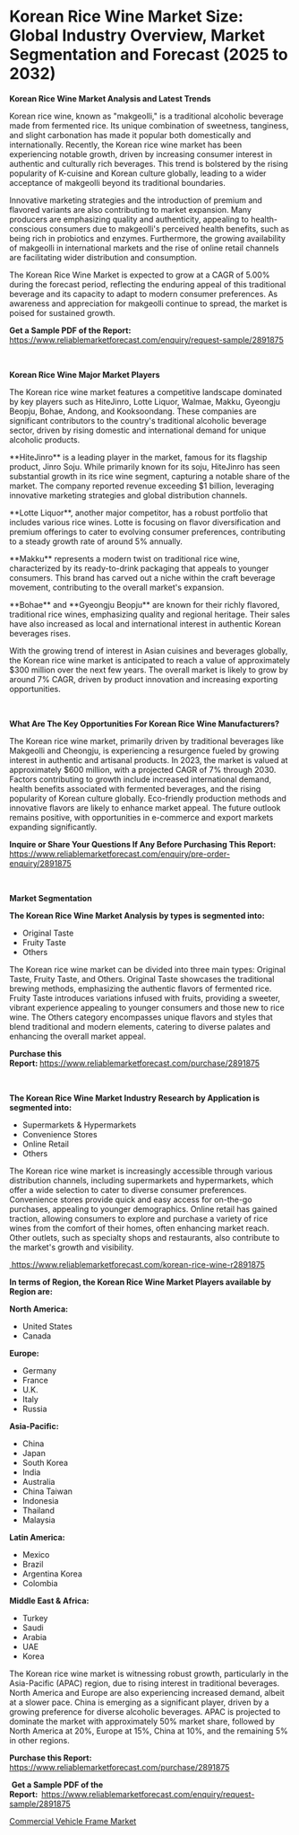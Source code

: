 <p><h1>Korean Rice Wine Market Size: Global Industry Overview, Market Segmentation and Forecast (2025 to 2032)</h1></p><p><strong>Korean Rice Wine Market Analysis and Latest Trends</strong></p>
<p><p>Korean rice wine, known as "makgeolli," is a traditional alcoholic beverage made from fermented rice. Its unique combination of sweetness, tanginess, and slight carbonation has made it popular both domestically and internationally. Recently, the Korean rice wine market has been experiencing notable growth, driven by increasing consumer interest in authentic and culturally rich beverages. This trend is bolstered by the rising popularity of K-cuisine and Korean culture globally, leading to a wider acceptance of makgeolli beyond its traditional boundaries.</p><p>Innovative marketing strategies and the introduction of premium and flavored variants are also contributing to market expansion. Many producers are emphasizing quality and authenticity, appealing to health-conscious consumers due to makgeolli's perceived health benefits, such as being rich in probiotics and enzymes. Furthermore, the growing availability of makgeolli in international markets and the rise of online retail channels are facilitating wider distribution and consumption.</p><p>The Korean Rice Wine Market is expected to grow at a CAGR of 5.00% during the forecast period, reflecting the enduring appeal of this traditional beverage and its capacity to adapt to modern consumer preferences. As awareness and appreciation for makgeolli continue to spread, the market is poised for sustained growth.</p></p>
<p><strong>Get a Sample PDF of the Report:&nbsp;</strong> <a href="https://www.reliablemarketforecast.com/enquiry/request-sample/2891875?utm_campaign=2481&utm_medium=2&utm_source=Github&utm_content=ia&utm_term=14032025&utm_id=korean-rice-wine">https://www.reliablemarketforecast.com/enquiry/request-sample/2891875</a></p>
<p>&nbsp;</p>
<p><strong>Korean Rice Wine Major Market Players</strong></p>
<p><p>The Korean rice wine market features a competitive landscape dominated by key players such as HiteJinro, Lotte Liquor, Walmae, Makku, Gyeongju Beopju, Bohae, Andong, and Kooksoondang. These companies are significant contributors to the country's traditional alcoholic beverage sector, driven by rising domestic and international demand for unique alcoholic products.</p><p>**HiteJinro** is a leading player in the market, famous for its flagship product, Jinro Soju. While primarily known for its soju, HiteJinro has seen substantial growth in its rice wine segment, capturing a notable share of the market. The company reported revenue exceeding $1 billion, leveraging innovative marketing strategies and global distribution channels.</p><p>**Lotte Liquor**, another major competitor, has a robust portfolio that includes various rice wines. Lotte is focusing on flavor diversification and premium offerings to cater to evolving consumer preferences, contributing to a steady growth rate of around 5% annually. </p><p>**Makku** represents a modern twist on traditional rice wine, characterized by its ready-to-drink packaging that appeals to younger consumers. This brand has carved out a niche within the craft beverage movement, contributing to the overall market's expansion.</p><p>**Bohae** and **Gyeongju Beopju** are known for their richly flavored, traditional rice wines, emphasizing quality and regional heritage. Their sales have also increased as local and international interest in authentic Korean beverages rises.</p><p>With the growing trend of interest in Asian cuisines and beverages globally, the Korean rice wine market is anticipated to reach a value of approximately $300 million over the next few years. The overall market is likely to grow by around 7% CAGR, driven by product innovation and increasing exporting opportunities.</p></p>
<p>&nbsp;</p>
<p><strong>What Are The Key Opportunities For Korean Rice Wine Manufacturers?</strong></p>
<p><p>The Korean rice wine market, primarily driven by traditional beverages like Makgeolli and Cheongju, is experiencing a resurgence fueled by growing interest in authentic and artisanal products. In 2023, the market is valued at approximately $600 million, with a projected CAGR of 7% through 2030. Factors contributing to growth include increased international demand, health benefits associated with fermented beverages, and the rising popularity of Korean culture globally. Eco-friendly production methods and innovative flavors are likely to enhance market appeal. The future outlook remains positive, with opportunities in e-commerce and export markets expanding significantly.</p></p>
<p><strong>Inquire or Share Your Questions If Any Before Purchasing This Report:</strong> <a href="https://www.reliablemarketforecast.com/enquiry/pre-order-enquiry/2891875?utm_campaign=2481&utm_medium=2&utm_source=Github&utm_content=ia&utm_term=14032025&utm_id=korean-rice-wine">https://www.reliablemarketforecast.com/enquiry/pre-order-enquiry/2891875</a></p>
<p>&nbsp;</p>
<p><strong>Market Segmentation</strong></p>
<p><strong>The Korean Rice Wine Market Analysis by types is segmented into:</strong></p>
<p><ul><li>Original Taste</li><li>Fruity Taste</li><li>Others</li></ul></p>
<p><p>The Korean rice wine market can be divided into three main types: Original Taste, Fruity Taste, and Others. Original Taste showcases the traditional brewing methods, emphasizing the authentic flavors of fermented rice. Fruity Taste introduces variations infused with fruits, providing a sweeter, vibrant experience appealing to younger consumers and those new to rice wine. The Others category encompasses unique flavors and styles that blend traditional and modern elements, catering to diverse palates and enhancing the overall market appeal.</p></p>
<p><strong>Purchase this Report:&nbsp;</strong><a href="https://www.reliablemarketforecast.com/purchase/2891875?utm_campaign=2481&utm_medium=2&utm_source=Github&utm_content=ia&utm_term=14032025&utm_id=korean-rice-wine">https://www.reliablemarketforecast.com/purchase/2891875</a></p>
<p>&nbsp;</p>
<p><strong>The Korean Rice Wine Market Industry Research by Application is segmented into:</strong></p>
<p><ul><li>Supermarkets & Hypermarkets</li><li>Convenience Stores</li><li>Online Retail</li><li>Others</li></ul></p>
<p><p>The Korean rice wine market is increasingly accessible through various distribution channels, including supermarkets and hypermarkets, which offer a wide selection to cater to diverse consumer preferences. Convenience stores provide quick and easy access for on-the-go purchases, appealing to younger demographics. Online retail has gained traction, allowing consumers to explore and purchase a variety of rice wines from the comfort of their homes, often enhancing market reach. Other outlets, such as specialty shops and restaurants, also contribute to the market's growth and visibility.</p></p>
<p><a href="https://www.reliablemarketforecast.com/korean-rice-wine-r2891875?utm_campaign=2481&utm_medium=2&utm_source=Github&utm_content=ia&utm_term=14032025&utm_id=korean-rice-wine">&nbsp;https://www.reliablemarketforecast.com/korean-rice-wine-r2891875</a></p>
<p><strong>In terms of Region, the Korean Rice Wine Market Players available by Region are:</strong></p>
<p>
    <p> <strong> North America: </strong>
        <ul>
            <li>United States</li>
            <li>Canada</li>
        </ul>
        </p> 
    <p> <strong> Europe: </strong>
        <ul>
            <li>Germany</li>
            <li>France</li>
            <li>U.K.</li>
            <li>Italy</li>
            <li>Russia</li>
        </ul>
        </p> 
    <p> <strong> Asia-Pacific: </strong>
        <ul>
            <li>China</li>
            <li>Japan</li>
            <li>South Korea</li>
            <li>India</li>
            <li>Australia</li>
            <li>China Taiwan</li>
            <li>Indonesia</li>
            <li>Thailand</li>
            <li>Malaysia</li>
        </ul>
        </p> 
    <p> <strong> Latin America: </strong>
        <ul>
            <li>Mexico</li>
            <li>Brazil</li>
            <li>Argentina Korea</li>
            <li>Colombia</li>
        </ul>
        </p> 
    <p> <strong> Middle East & Africa: </strong>
        <ul>
            <li>Turkey</li>
            <li>Saudi</li>
            <li>Arabia</li>
            <li>UAE</li>
            <li>Korea</li>
        </ul>
    </p>
    </p>
<p><p>The Korean rice wine market is witnessing robust growth, particularly in the Asia-Pacific (APAC) region, due to rising interest in traditional beverages. North America and Europe are also experiencing increased demand, albeit at a slower pace. China is emerging as a significant player, driven by a growing preference for diverse alcoholic beverages. APAC is projected to dominate the market with approximately 50% market share, followed by North America at 20%, Europe at 15%, China at 10%, and the remaining 5% in other regions.</p></p>
<p><strong>Purchase this Report: </strong><a href="https://www.reliablemarketforecast.com/purchase/2891875?utm_campaign=2481&utm_medium=2&utm_source=Github&utm_content=ia&utm_term=14032025&utm_id=korean-rice-wine">https://www.reliablemarketforecast.com/purchase/2891875</a></p>
<p>&nbsp;<strong>Get a Sample PDF of the Report:&nbsp;&nbsp;</strong><a href="https://www.reliablemarketforecast.com/enquiry/request-sample/2891875?utm_campaign=2481&utm_medium=2&utm_source=Github&utm_content=ia&utm_term=14032025&utm_id=korean-rice-wine">https://www.reliablemarketforecast.com/enquiry/request-sample/2891875</a></p>
<p><strong></strong></p>
<p><p><a href="https://github.com/ovtkosle/Market-Research-Report-List-1/blob/main/commercial-vehicle-frame-market.md?utm_campaign=2481&utm_medium=2&utm_source=Github&utm_content=ia&utm_term=14032025&utm_id=korean-rice-wine">Commercial Vehicle Frame Market</a></p></p>